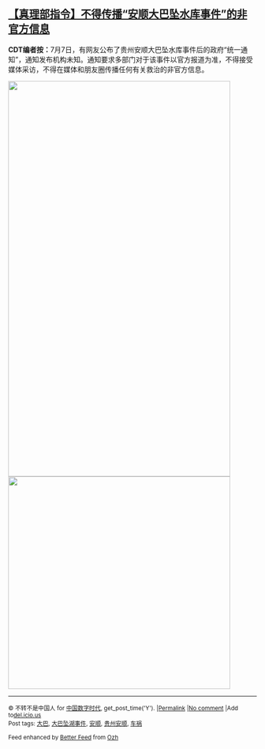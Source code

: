 <!--1594141435000-->
[【真理部指令】不得传播“安顺大巴坠水库事件”的非官方信息](https://chinadigitaltimes.net/chinese/2020/07/%e3%80%90%e7%9c%9f%e7%90%86%e9%83%a8%e6%8c%87%e4%bb%a4%e3%80%91%e4%b8%8d%e5%be%97%e4%bc%a0%e6%92%ad%e5%ae%89%e9%a1%ba%e5%a4%a7%e5%b7%b4%e5%9d%a0%e6%b0%b4%e5%ba%93%e4%ba%8b%e4%bb%b6/)
------

<p><strong>CDT编者按：</strong>7月7日，有网友公布了贵州安顺大巴坠水库事件后的政府“统一通知”，通知发布机构未知。通知要求多部门对于该事件以官方报道为准，不得接受媒体采访，不得在媒体和朋友圈传播任何有关救治的非官方信息。</p><p><img class="aligncenter wp-image-649417" src="https://chinadigitaltimes.net/chinese/files/2020/07/EcUYjcRUEAAzePv.jpeg" alt="" width="450" height="800" srcset="https://chinadigitaltimes.net/chinese/files/2020/07/EcUYjcRUEAAzePv.jpeg 506w, https://chinadigitaltimes.net/chinese/files/2020/07/EcUYjcRUEAAzePv-169x300.jpeg 169w" sizes="(max-width: 450px) 100vw, 450px" /> <img class="aligncenter wp-image-649418" src="https://chinadigitaltimes.net/chinese/files/2020/07/EcUYln3UcAEvLsI-e1594140644245.jpeg" alt="" width="450" height="430" srcset="https://chinadigitaltimes.net/chinese/files/2020/07/EcUYln3UcAEvLsI-e1594140644245.jpeg 689w, https://chinadigitaltimes.net/chinese/files/2020/07/EcUYln3UcAEvLsI-e1594140644245-300x287.jpeg 300w" sizes="(max-width: 450px) 100vw, 450px" /></p><hr /><p><small>&copy; 不转不是中国人 for <a href="https://chinadigitaltimes.net/chinese">中国数字时代</a>, get_post_time('Y'). |<a href="https://chinadigitaltimes.net/chinese/2020/07/%e3%80%90%e7%9c%9f%e7%90%86%e9%83%a8%e6%8c%87%e4%bb%a4%e3%80%91%e4%b8%8d%e5%be%97%e4%bc%a0%e6%92%ad%e5%ae%89%e9%a1%ba%e5%a4%a7%e5%b7%b4%e5%9d%a0%e6%b0%b4%e5%ba%93%e4%ba%8b%e4%bb%b6/">Permalink</a> |<a href="https://chinadigitaltimes.net/chinese/2020/07/%e3%80%90%e7%9c%9f%e7%90%86%e9%83%a8%e6%8c%87%e4%bb%a4%e3%80%91%e4%b8%8d%e5%be%97%e4%bc%a0%e6%92%ad%e5%ae%89%e9%a1%ba%e5%a4%a7%e5%b7%b4%e5%9d%a0%e6%b0%b4%e5%ba%93%e4%ba%8b%e4%bb%b6/#comments">No comment</a> |Add to<a href="http://del.icio.us/post?url=https://chinadigitaltimes.net/chinese/2020/07/%e3%80%90%e7%9c%9f%e7%90%86%e9%83%a8%e6%8c%87%e4%bb%a4%e3%80%91%e4%b8%8d%e5%be%97%e4%bc%a0%e6%92%ad%e5%ae%89%e9%a1%ba%e5%a4%a7%e5%b7%b4%e5%9d%a0%e6%b0%b4%e5%ba%93%e4%ba%8b%e4%bb%b6/&amp;title=【真理部指令】不得传播“安顺大巴坠水库事件”的非官方信息">del.icio.us</a><br/>Post tags: <a href="https://chinadigitaltimes.net/chinese/tag/%e5%a4%a7%e5%b7%b4/" rel="tag">大巴</a>, <a href="https://chinadigitaltimes.net/chinese/tag/%e5%a4%a7%e5%b7%b4%e5%9d%a0%e6%b9%96%e4%ba%8b%e4%bb%b6/" rel="tag">大巴坠湖事件</a>, <a href="https://chinadigitaltimes.net/chinese/tag/%e5%ae%89%e9%a1%ba/" rel="tag">安顺</a>, <a href="https://chinadigitaltimes.net/chinese/tag/%e8%b4%b5%e5%b7%9e%e5%ae%89%e9%a1%ba/" rel="tag">贵州安顺</a>, <a href="https://chinadigitaltimes.net/chinese/tag/%e8%bd%a6%e7%a5%b8/" rel="tag">车祸</a><br/></small></p><p><small>Feed enhanced by <a href='http://planetozh.com/blog/my-projects/wordpress-plugin-better-feed-rss/'>Better Feed</a> from  <a href='http://planetozh.com/blog/'>Ozh</a></small></p>
